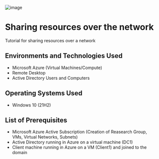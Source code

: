 ![image](https://github.com/jameswsm/sharing-resources/assets/170709350/ad40a500-1383-4130-88e8-f5bbd20feaf2)
</p>

<h1>Sharing resources over the network</h1>
Tutorial for sharing resources over a network<br />

<h2>Environments and Technologies Used</h2>

- Microsoft Azure (Virtual Machines/Compute)
- Remote Desktop
- Active Directory Users and Computers

<h2>Operating Systems Used </h2>

- Windows 10</b> (21H2)

<h2>List of Prerequisites</h2>

- Microsoft Azure Active Subscription (Creation of Reasearch Group, VMs, Virtual Networks, Subnets)
- Active Directory running in Azure on a virtual machine (DC1)
- Client machine running in Azure on a VM (Client1) and joined to the domain
